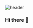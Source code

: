 ![header](https://capsule-render.vercel.app/api?type=waving&color=auto&height=300&section=header&text=capsule%20render&fontSize=90)


### Hi there 👋

<!--
**00hongjun/00hongjun** is a ✨ _special_ ✨ repository because its `README.md` (this file) appears on your GitHub profile.

Here are some ideas to get you started:

- 🔭 I’m currently working on ...
- 🌱 I’m currently learning ...
- 👯 I’m looking to collaborate on ...
- 🤔 I’m looking for help with ...
- 💬 Ask me about ...
- 📫 How to reach me: ...
- 😄 Pronouns: ...
- ⚡ Fun fact: ...
-->
